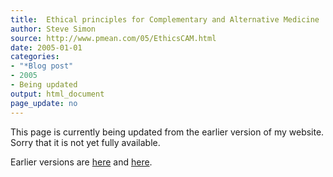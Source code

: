 ```yaml
---
title:  Ethical principles for Complementary and Alternative Medicine 
author: Steve Simon
source: http://www.pmean.com/05/EthicsCAM.html
date: 2005-01-01
categories:
- "*Blog post"
- 2005
- Being updated
output: html_document
page_update: no
---
```


This page is currently being updated from the earlier version of my website. Sorry that it is not yet fully available.

<!---More--->

Earlier versions are [here][sim1] and [here][sim2].


[sim1]: http://www.pmean.com/05/EthicsCAM.html
[sim2]: http://new.pmean.com/ethics-cam/
